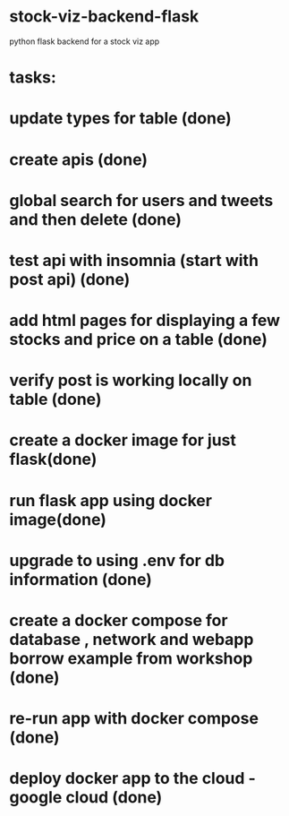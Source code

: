 # stock-viz-backend-flask
python flask backend for a stock viz app


# tasks:
# update types for table (done)
# create apis (done)
# global search for users and tweets and then delete (done)
# test api with insomnia (start with post api) (done)
# add html pages for displaying a few stocks and price on a table (done)
# verify post is working locally on table (done)
# create a docker image for just flask(done)
# run flask app using docker image(done)
# upgrade to using .env for db information (done)
# create a docker compose for database , network and webapp borrow example from workshop (done)
# re-run app with docker compose (done)
# deploy docker app to the cloud - google cloud (done)


